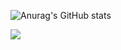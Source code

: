 ![Anurag's GitHub stats](https://github-readme-stats.vercel.app/api?username=digi-w1z&show_icons=true&theme=algolia)
<br/>

<img src="[https://github.com/digi-w1z/digi-w1z/blob/main/assets/C%2B%2B_logo.png](https://raw.githubusercontent.com/digi-w1z/digi-w1z/main/assets/C%2B%2B_logo.png)"/>

